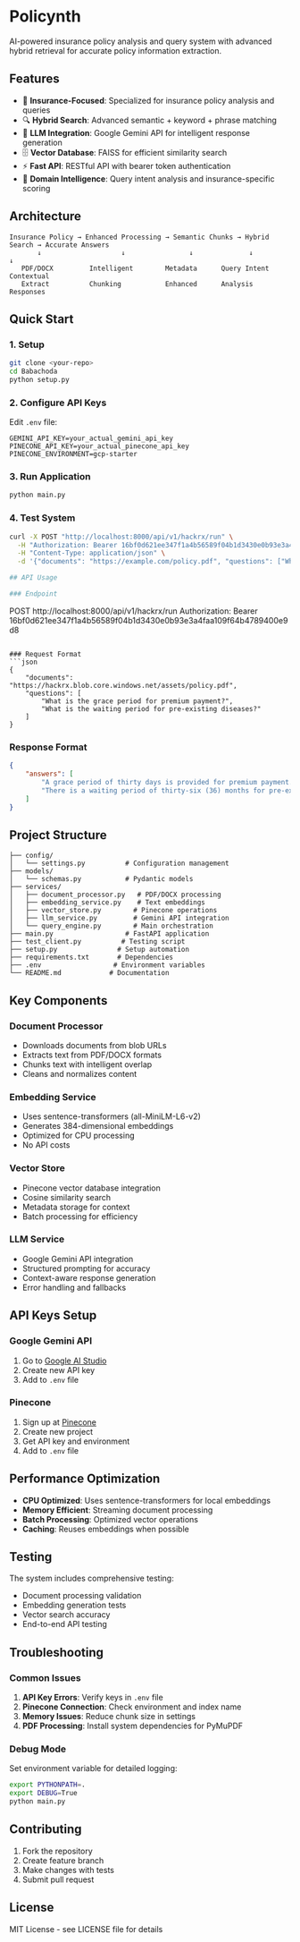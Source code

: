 # Policynth

AI-powered insurance policy analysis and query system with advanced hybrid retrieval for accurate policy information extraction.

## Features

- 🏥 **Insurance-Focused**: Specialized for insurance policy analysis and queries
- 🔍 **Hybrid Search**: Advanced semantic + keyword + phrase matching
- 🤖 **LLM Integration**: Google Gemini API for intelligent response generation
- 🗄️ **Vector Database**: FAISS for efficient similarity search
- ⚡ **Fast API**: RESTful API with bearer token authentication
- 🎯 **Domain Intelligence**: Query intent analysis and insurance-specific scoring

## Architecture

```
Insurance Policy → Enhanced Processing → Semantic Chunks → Hybrid Search → Accurate Answers
       ↓                    ↓                ↓              ↓              ↓
   PDF/DOCX         Intelligent        Metadata      Query Intent    Contextual
   Extract          Chunking           Enhanced      Analysis        Responses
```

## Quick Start

### 1. Setup
```bash
git clone <your-repo>
cd Babachoda
python setup.py
```

### 2. Configure API Keys
Edit `.env` file:
```env
GEMINI_API_KEY=your_actual_gemini_api_key
PINECONE_API_KEY=your_actual_pinecone_api_key
PINECONE_ENVIRONMENT=gcp-starter
```

### 3. Run Application
```bash
python main.py
```

### 4. Test System
```bash
curl -X POST "http://localhost:8000/api/v1/hackrx/run" \
  -H "Authorization: Bearer 16bf0d621ee347f1a4b56589f04b1d3430e0b93e3a4faa109f64b4789400e9d8" \
  -H "Content-Type: application/json" \
  -d '{"documents": "https://example.com/policy.pdf", "questions": ["What is covered?"]}'```

## API Usage

### Endpoint
```
POST http://localhost:8000/api/v1/hackrx/run
Authorization: Bearer 16bf0d621ee347f1a4b56589f04b1d3430e0b93e3a4faa109f64b4789400e9d8
```

### Request Format
```json
{
    "documents": "https://hackrx.blob.core.windows.net/assets/policy.pdf",
    "questions": [
        "What is the grace period for premium payment?",
        "What is the waiting period for pre-existing diseases?"
    ]
}
```

### Response Format
```json
{
    "answers": [
        "A grace period of thirty days is provided for premium payment...",
        "There is a waiting period of thirty-six (36) months for pre-existing diseases..."
    ]
}
```

## Project Structure

```
├── config/
│   └── settings.py          # Configuration management
├── models/
│   └── schemas.py           # Pydantic models
├── services/
│   ├── document_processor.py   # PDF/DOCX processing
│   ├── embedding_service.py    # Text embeddings
│   ├── vector_store.py        # Pinecone operations
│   ├── llm_service.py         # Gemini API integration
│   └── query_engine.py        # Main orchestration
├── main.py                  # FastAPI application
├── test_client.py          # Testing script
├── setup.py               # Setup automation
├── requirements.txt       # Dependencies
├── .env                  # Environment variables
└── README.md            # Documentation
```

## Key Components

### Document Processor
- Downloads documents from blob URLs
- Extracts text from PDF/DOCX formats
- Chunks text with intelligent overlap
- Cleans and normalizes content

### Embedding Service
- Uses sentence-transformers (all-MiniLM-L6-v2)
- Generates 384-dimensional embeddings
- Optimized for CPU processing
- No API costs

### Vector Store
- Pinecone vector database integration
- Cosine similarity search
- Metadata storage for context
- Batch processing for efficiency

### LLM Service
- Google Gemini API integration
- Structured prompting for accuracy
- Context-aware response generation
- Error handling and fallbacks

## API Keys Setup

### Google Gemini API
1. Go to [Google AI Studio](https://makersuite.google.com/app/apikey)
2. Create new API key
3. Add to `.env` file

### Pinecone
1. Sign up at [Pinecone](https://www.pinecone.io/)
2. Create new project
3. Get API key and environment
4. Add to `.env` file

## Performance Optimization

- **CPU Optimized**: Uses sentence-transformers for local embeddings
- **Memory Efficient**: Streaming document processing
- **Batch Processing**: Optimized vector operations
- **Caching**: Reuses embeddings when possible

## Testing

The system includes comprehensive testing:
- Document processing validation
- Embedding generation tests
- Vector search accuracy
- End-to-end API testing

## Troubleshooting

### Common Issues

1. **API Key Errors**: Verify keys in `.env` file
2. **Pinecone Connection**: Check environment and index name
3. **Memory Issues**: Reduce chunk size in settings
4. **PDF Processing**: Install system dependencies for PyMuPDF

### Debug Mode
Set environment variable for detailed logging:
```bash
export PYTHONPATH=.
export DEBUG=True
python main.py
```

## Contributing

1. Fork the repository
2. Create feature branch
3. Make changes with tests
4. Submit pull request

## License

MIT License - see LICENSE file for details